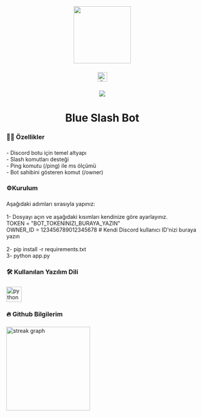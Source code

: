 <div align="center">
  <img height="150" src="https://storage.ko-fi.com/cdn/useruploads/post/36a204bb-6be9-40ea-bdb4-28d0e9bd3e3c_discord_bot.gif"  />
</div>

###

<div align="center">
  <a href="https://discord.com/users/331188493353091075" target="_blank">
    <img src="https://img.shields.io/static/v1?message=Discord&logo=discord&label=&color=7289DA&logoColor=white&labelColor=&style=for-the-badge" height="25" alt="discord logo"  />
  </a>
</div>

###

<div align="center">
  <img src="https://visitor-badge.laobi.icu/badge?page_id=proxyhk.proxyhk&"  />
</div>

###

<h1 align="center">Blue Slash Bot</h1>

###

<h3 align="left">👩‍💻 Özellikler</h3>

###

<p align="left">- Discord botu için temel altyapı<br>- Slash komutları desteği<br>- Ping komutu (/ping) ile ms ölçümü<br>- Bot sahibini gösteren komut (/owner)</p>

###

<h3 align="left">⚙️Kurulum</h3>

###

<p align="left">Aşağıdaki adımları sırasıyla yapınız:<br><br>1- Dosyayı açın ve aşağıdaki kısımları kendinize göre ayarlayınız.<br>TOKEN = "BOT_TOKENINIZI_BURAYA_YAZIN"<br>OWNER_ID = 123456789012345678  # Kendi Discord kullanıcı ID'nizi buraya yazın<br><br>2- pip install -r requirements.txt<br>3- python app.py</p>

###

<h3 align="left">🛠 Kullanılan Yazılım Dili</h3>

###

<div align="left">
  <img src="https://cdn.jsdelivr.net/gh/devicons/devicon/icons/python/python-original-wordmark.svg" height="40" alt="python logo"  />
</div>

###

<h3 align="left">🔥 Github Bilgilerim</h3>

###

<div align="left">
  <img src="https://streak-stats.demolab.com?user=proxyhk&locale=en&mode=daily&theme=dark&hide_border=false&border_radius=5&order=3" height="220" alt="streak graph"  />
</div>

###
